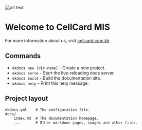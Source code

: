 ![alt text](http://www.cellcard.com.kh/c/uploads/2016/07/khmer.png "CellCard Logo")
# Welcome to CellCard MIS

For more information about us, visit [cellcard.com.kh](http://www.cellcard.com.kh/en/).

## Commands

* `mkdocs new [dir-name]` - Create a new project.
* `mkdocs serve` - Start the live-reloading docs server.
* `mkdocs build` - Build the documentation site.
* `mkdocs help` - Print this help message.

## Project layout

    mkdocs.yml    # The configuration file.
    docs/
        index.md  # The documentation homepage.
        ...       # Other markdown pages, images and other files.
